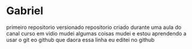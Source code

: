 # Gabriel 
 primeiro repositorio versionado 
repositorio criado durante uma aula do canal curso em vidio
mudei algumas coisas 
mudei e estou aprendendo a usar o git eo github
que daora essa linha eu editei no github 
